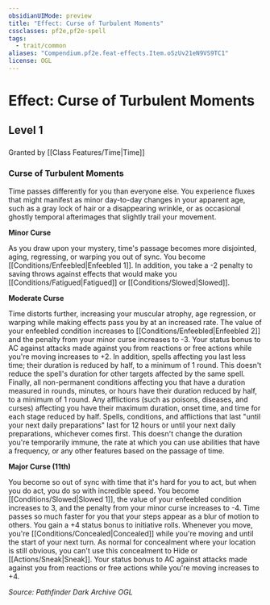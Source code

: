 ```yaml
---
obsidianUIMode: preview
title: "Effect: Curse of Turbulent Moments"
cssclasses: pf2e,pf2e-spell
tags:
  - trait/common
aliases: "Compendium.pf2e.feat-effects.Item.oSzUv21eN9VS9TC1"
license: OGL
---
```

# Effect: Curse of Turbulent Moments
## Level 1
### 






Granted by [[Class Features/Time|Time]]

### Curse of Turbulent Moments

Time passes differently for you than everyone else. You experience fluxes that might manifest as minor day-to-day changes in your apparent age, such as a gray lock of hair or a disappearing wrinkle, or as occasional ghostly temporal afterimages that slightly trail your movement.

**Minor Curse**

As you draw upon your mystery, time's passage becomes more disjointed, aging, regressing, or warping you out of sync. You become [[Conditions/Enfeebled|Enfeebled 1]]. In addition, you take a -2 penalty to saving throws against effects that would make you [[Conditions/Fatigued|Fatigued]] or [[Conditions/Slowed|Slowed]].

**Moderate Curse**

Time distorts further, increasing your muscular atrophy, age regression, or warping while making effects pass you by at an increased rate. The value of your enfeebled condition increases to [[Conditions/Enfeebled|Enfeebled 2]] and the penalty from your minor curse increases to -3. Your status bonus to AC against attacks made against you from reactions or free actions while you're moving increases to +2. In addition, spells affecting you last less time; their duration is reduced by half, to a minimum of 1 round. This doesn't reduce the spell's duration for other targets affected by the same spell. Finally, all non-permanent conditions affecting you that have a duration measured in rounds, minutes, or hours have their duration reduced by half, to a minimum of 1 round. Any afflictions (such as poisons, diseases, and curses) affecting you have their maximum duration, onset time, and time for each stage reduced by half. Spells, conditions, and afflictions that last "until your next daily preparations" last for 12 hours or until your next daily preparations, whichever comes first. This doesn't change the duration you're temporarily immune, the rate at which you can use abilities that have a frequency, or any other features based on the passage of time.

**Major Curse (11th)**

You become so out of sync with time that it's hard for you to act, but when you do act, you do so with incredible speed. You become [[Conditions/Slowed|Slowed 1]], the value of your enfeebled condition increases to 3, and the penalty from your minor curse increases to -4. Time passes so much faster for you that your steps appear as a blur of motion to others. You gain a +4 status bonus to initiative rolls. Whenever you move, you're [[Conditions/Concealed|Concealed]] while you're moving and until the start of your next turn. As normal for concealment where your location is still obvious, you can't use this concealment to Hide or [[Actions/Sneak|Sneak]]. Your status bonus to AC against attacks made against you from reactions or free actions while you're moving increases to +4.

*Source: Pathfinder Dark Archive*
*OGL*